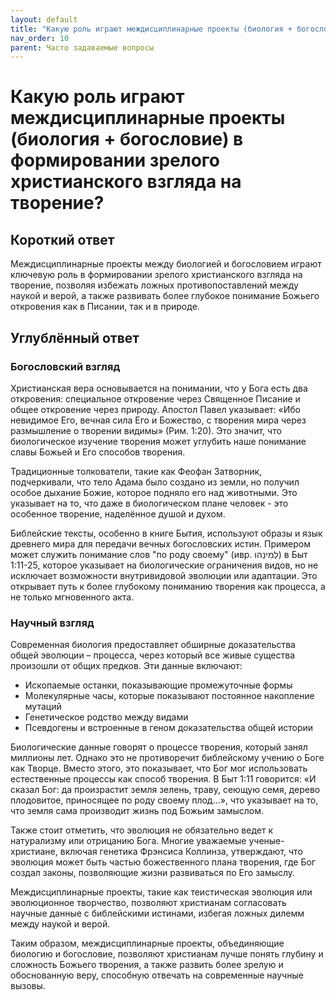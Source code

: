 ```yaml
---
layout: default
title: "Какую роль играют междисциплинарные проекты (биология + богословие) в формировании зрелого христианского взгляда на творение?"
nav_order: 10
parent: Часто задаваемые вопросы
---
```


# Какую роль играют междисциплинарные проекты (биология + богословие) в формировании зрелого христианского взгляда на творение?

## Короткий ответ

Междисциплинарные проекты между биологией и богословием играют ключевую роль в формировании зрелого христианского взгляда на творение, позволяя избежать ложных противопоставлений между наукой и верой, а также развивать более глубокое понимание Божьего откровения как в Писании, так и в природе.

## Углублённый ответ

### Богословский взгляд

Христианская вера основывается на понимании, что у Бога есть два откровения: специальное откровение через Священное Писание и общее откровение через природу. Апостол Павел указывает: «Ибо невидимое Его, вечная сила Его и Божество, с творения мира через размышление о творении видимы» (Рим. 1:20). Это значит, что биологическое изучение творения может углубить наше понимание славы Божьей и Его способов творения.

Традиционные толкователи, такие как Феофан Затворник, подчеркивали, что тело Адама было создано из земли, но получил особое дыхание Божие, которое подняло его над животными. Это указывает на то, что даже в биологическом плане человек - это особенное творение, наделённое душой и духом.

Библейские тексты, особенно в книге Бытия, используют образы и язык древнего мира для передачи вечных богословских истин. Примером может служить понимание слов "по роду своему" (ивр. לְמִינֵהוּ) в Быт 1:11-25, которое указывает на биологические ограничения видов, но не исключает возможности внутривидовой эволюции или адаптации. Это открывает путь к более глубокому пониманию творения как процесса, а не только мгновенного акта.

### Научный взгляд

Современная биология предоставляет обширные доказательства общей эволюции – процесса, через который все живые существа произошли от общих предков. Эти данные включают:
- Ископаемые останки, показывающие промежуточные формы
- Молекулярные часы, которые показывают постоянное накопление мутаций
- Генетическое родство между видами
- Псевдогены и встроенные в геном доказательства общей истории

Биологические данные говорят о процессе творения, который занял миллионы лет. Однако это не противоречит библейскому учению о Боге как Творце. Вместо этого, это показывает, что Бог мог использовать естественные процессы как способ творения. В Быт 1:11 говорится: «И сказал Бог: да произрастит земля зелень, траву, сеющую семя, дерево плодовитое, приносящее по роду своему плод...», что указывает на то, что земля сама производит жизнь под Божьим замыслом.

Также стоит отметить, что эволюция не обязательно ведет к натурализму или отрицанию Бога. Многие уважаемые ученые-христиане, включая генетика Фрэнсиса Коллинза, утверждают, что эволюция может быть частью божественного плана творения, где Бог создал законы, позволяющие жизни развиваться по Его замыслу.

Междисциплинарные проекты, такие как теистическая эволюция или эволюционное творчество, позволяют христианам согласовать научные данные с библейскими истинами, избегая ложных дилемм между наукой и верой.

Таким образом, междисциплинарные проекты, объединяющие биологию и богословие, позволяют христианам лучше понять глубину и сложность Божьего творения, а также развить более зрелую и обоснованную веру, способную отвечать на современные научные вызовы.